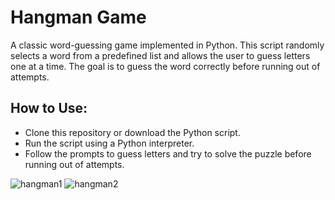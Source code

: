 # Hangman Game
A classic word-guessing game implemented in Python. This script randomly selects a word from a predefined list and allows the user to guess letters one at a time. The goal is to guess the word correctly before running out of attempts.
## How to Use:
- Clone this repository or download the Python script.
- Run the script using a Python interpreter.
- Follow the prompts to guess letters and try to solve the puzzle before running out of attempts.
  
![hangman1](https://github.com/user-attachments/assets/b477e22b-aab7-46bb-9642-c7f18272841e)
![hangman2](https://github.com/user-attachments/assets/82c2f977-2966-4a49-960a-26d13f6f3274)
